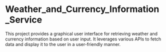 # Weather_and_Currency_Information_Service
This project provides a graphical user interface for retrieving weather and currency information based on user input. It leverages various APIs to fetch data and display it to the user in a user-friendly manner.
